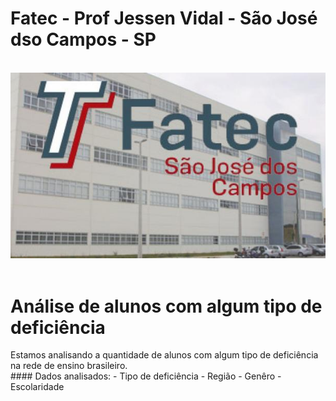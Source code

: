 # Fatec - Prof Jessen Vidal - São José dso Campos - SP
<br/>
<center><img src="fatecads.jpg" alt="fatec ads 2019"/></center>
<br/>

# Análise de alunos com algum tipo de deficiência
<p></p>
Estamos analisando a quantidade de alunos com algum tipo de deficiência na rede de ensino brasileiro.
<br/>
#### Dados analisados:
- Tipo de deficiência
- Região
- Genêro
- Escolaridade
